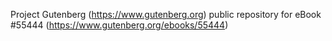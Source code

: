 Project Gutenberg (https://www.gutenberg.org) public repository for
eBook #55444 (https://www.gutenberg.org/ebooks/55444)
